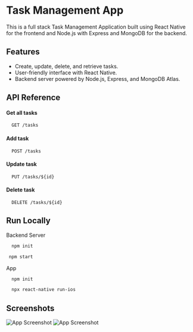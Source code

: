 
# Task Management App

This is a full stack Task Management Application built using React Native for the frontend and Node.js with Express and MongoDB for the backend.




## Features

- Create, update, delete, and retrieve tasks.
- User-friendly interface with React Native.
- Backend server powered by Node.js, Express, and MongoDB Atlas.



## API Reference

#### Get all tasks

```http
  GET /tasks
```

#### Add task

```http
  POST /tasks
```
#### Update task

```http
  PUT /tasks/${id}
```
#### Delete task

```http
  DELETE /tasks/${id}
```



## Run Locally

Backend Server 

```bash
  npm init
```
  ```bash
   npm start
```
 App 

```bash
  npm init
```
  ```bash
    npx react-native run-ios
```
## Screenshots

![App Screenshot](https://i.postimg.cc/9fWPjk9G/Simulator-Screenshot-i-Phone-14-2024-06-24-at-07-42-04.png)
![App Screenshot](https://i.postimg.cc/vm3r8v7C/Simulator-Screenshot-i-Phone-14-2024-06-24-at-07-42-25.png)


